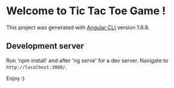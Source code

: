# Welcome to Tic Tac Toe Game !

This project was generated with [Angular CLI](https://github.com/angular/angular-cli) version 1.6.8.

## Development server

Run 'npm install' and after 'ng serve' for a dev server. Navigate to `http://localhost:3000/`.


Enjoy :)
